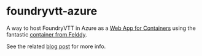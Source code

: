 # foundryvtt-azure

A way to host FoundryVTT in Azure as a [Web App for Containers](https://azure.microsoft.com/en-us/services/app-service/containers/) using the fantastic [container from Felddy](https://github.com/felddy/foundryvtt-docker).

See the related [blog post](https://www.pipehow.tech/new-foundryvtt) for more info.
